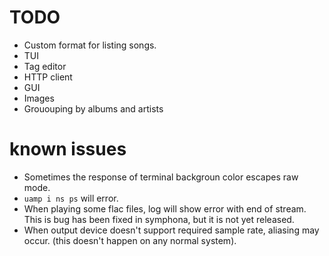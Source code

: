 # TODO
- Custom format for listing songs.
- TUI
- Tag editor
- HTTP client
- GUI
- Images
- Grououping by albums and artists

# known issues
- Sometimes the response of terminal backgroun color escapes raw mode.
- `uamp i ns ps` will error.
- When playing some flac files, log will show error with end of stream. This is
  bug has been fixed in symphona, but it is not yet released.
- When output device doesn't support required sample rate, aliasing may occur.
  (this doesn't happen on any normal system).
